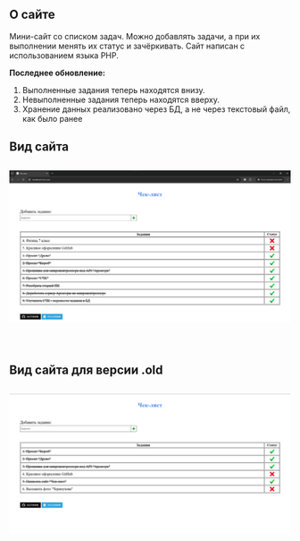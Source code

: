<h2>О сайте</h2>

Мини-сайт со списком задач. Можно добавлять задачи, а при их выполнении менять их статус и зачёркивать.
Сайт написан с использованием языка PHP.

<b>Последнее обновление:</b>
  1. Выполненные задания теперь находятся внизу.
  2. Невыполненные задания теперь находятся вверху.
  3. Хранение данных реализовано через БД, а не через текстовый файл, как было ранее

<h2>Вид сайта</h2>
<h2> 

  ![Example_Work](https://raw.githubusercontent.com/KonekoKawai/site_checklist/refs/heads/main/source/newchecklist.jpg) 
</h2>

<br />

<h2>Вид сайта для версии .old</h2>
<h2> 

  ![Example_Work](https://raw.githubusercontent.com/KonekoKawai/site_checklist/refs/heads/main/source/oldchecklist.jpg) 
</h2>
